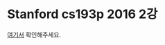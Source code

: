 # Stanford cs193p 2016 2강
[여기서](https://www.notion.so/taeknology/Stanford-cs193p-2016-2-62852eda040b4b059613542a61fbba7d) 확인해주세요.
